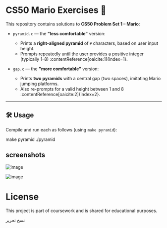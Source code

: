 # CS50 Mario Exercises 🧩

This repository contains solutions to **CS50 Problem Set 1 – Mario**:

- `pyramid.c` — the **"less comfortable"** version:
  - Prints a **right-aligned pyramid** of `#` characters, based on user input height.
  - Prompts repeatedly until the user provides a positive integer (typically 1–8) :contentReference[oaicite:1]{index=1}.

- `gap.c` — the **"more comfortable"** version:
  - Prints **two pyramids** with a central gap (two spaces), imitating Mario jumping platforms.
  - Also re-prompts for a valid height between 1 and 8 :contentReference[oaicite:2]{index=2}.

---

## 🛠 Usage

Compile and run each as follows (using `make pyramid`):

make pyramid
./pyramid

## screenshots

![image](https://github.com/user-attachments/assets/8f99e225-4b66-4186-bfce-63c1abbb7760)


![image](https://github.com/user-attachments/assets/d0c11342-8d73-47ff-a4f4-3157188b35b1)


# License
This project is part of coursework and is shared for educational purposes.

نسخ
تحرير



